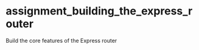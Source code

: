 assignment_building_the_express_router
======================================

Build the core features of the Express router
